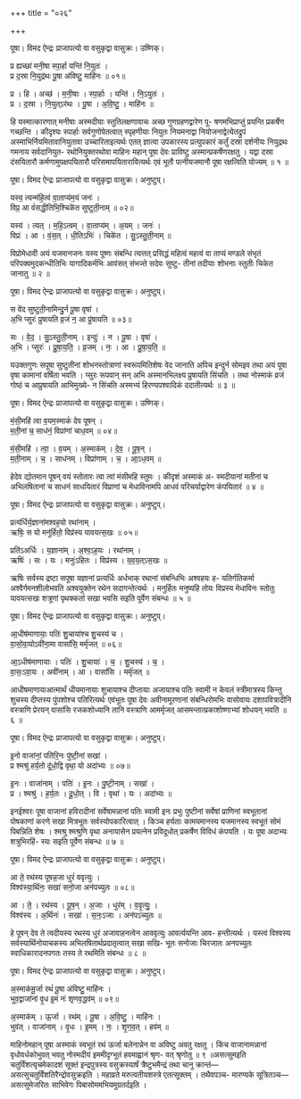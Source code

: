 +++
title = "०२६"

+++


पूषा। विमद ऐन्द्रः प्राजापत्यो वा वसुकृद्वा वासुक्रः। उष्णिक्।

प्र ह्यच्छा॑ मनी॒षा स्पा॒र्हा यन्ति॑ नि॒युतः॑ ।  
प्र द॒स्रा नि॒युद्र॑थः पू॒षा अ॑विष्टु॒ माहि॑नः ॥ ०१॥

प्र । हि । अच्छ॑ । म॒नी॒षाः । स्पा॒र्हाः । यन्ति॑ । नि॒ऽयुतः॑ ।  
प्र । द॒स्रा । नि॒युत्ऽर॑थः । पू॒षा । अ॒वि॒ष्टु॒ । माहि॑नः ॥

हि यस्मात्कारणात् मनीषाः अस्मदीयाः स्तुतिलक्षणावाचः अच्छ गुणग्रहणद्वारेण पू- षणमभिप्राप्तुं प्रयन्ति प्रकर्षेण गच्छन्ति । कीदृश्यः स्पार्हाः सर्वगुणोपेतत्वात् स्पृहणीयाः नियुतः नियमनाद्वा नियोजनाद्वेत्येतद्रुपं अस्माभिर्नियमितावानियुतावा उच्चारिताइत्यर्थः एतत् ज्ञात्वा उपकारस्य प्रत्युपकारं कर्तुं दस्रा दर्शनीयः नियुद्रथः गमनाय सर्वदानियुत- रथोनियुक्तरथोवा माहिनः महान् पूषा देवः प्राविष्टु अस्मान्प्रकर्षेणरक्षतु । यद्वा दस्रा दंसयितारौ कर्मणामुपक्षपयितारौ परिसमापयितारावित्यर्थः एवं भूतौ पत्नीयजमानौ पूषा रक्षत्विति योज्यम् ॥ १ ॥

पूषा। विमद ऐन्द्रः प्राजापत्यो वा वसुकृद्वा वासुक्रः। अनुष्टुप्।

यस्य॒ त्यन्म॑हि॒त्वं वा॒ताप्य॑म॒यं जनः॑ ।  
विप्र॒ आ वं॑सद्धी॒तिभि॒श्चिके॑त सुष्टुती॒नाम् ॥ ०२॥

यस्य॑ । त्यत् । म॒हि॒ऽत्वम् । वा॒ताप्य॑म् । अ॒यम् । जनः॑ ।  
विप्रः॑ । आ । वं॒स॒त् । धी॒तिऽभिः॑ । चिके॑त । सु॒ऽस्तु॒ती॒नाम् ॥

विप्रोमेधावी अयं यजमानजनः यस्य पूष्णः संबन्धि त्यत्तत् प्रसिद्धं महित्वं महत्वं वा ताप्यं मण्डले संभृतं परिपक्वमुदकन्धीतिभिः यागादिकर्मभिः आवंसत् संभज्ते सदेवः सुष्टु- तीनां तदीयाः शोभनाः स्तुतीः चिकेत जानातु ॥ २ ॥

पूषा। विमद ऐन्द्रः प्राजापत्यो वा वसुकृद्वा वासुक्रः। अनुष्टुप्।

स वे॑द सुष्टुती॒नामिन्दु॒र्न पू॒षा वृषा॑ ।  
अ॒भि प्सुरः॑ प्रुषायति व्र॒जं न॒ आ प्रु॑षायति ॥ ०३॥

सः । वे॒द॒ । सु॒ऽस्तु॒ती॒नाम् । इन्दुः॑ । न । पू॒षा । वृषा॑ ।  
अ॒भि । प्सुरः॑ । प्रु॒षा॒य॒ति॒ । व्र॒जम् । नः॒ । आ । प्रु॒षा॒य॒ति॒ ॥

यउक्तगुणः सपूषा सुष्टुतीनां शोभनस्तोत्राणां स्वरूपमितिशेषः वेद जानाति अपिच इन्दुर्न सोमइव तथा अयं पूषा वृषा कामानां वर्षिता भवति । प्सुरः रूपवान् सन् अभि अस्मानभिलक्ष्य प्रुषायति सिंचति । तथा नोस्माकं व्रजं गोष्ठं च आप्रुषायति आभिमुख्ये- न सिंचति अस्मभ्यं हिरण्यपश्वादिकं ददातीत्यर्थः ॥ ३ ॥

पूषा। विमद ऐन्द्रः प्राजापत्यो वा वसुकृद्वा वासुक्रः। उष्णिक्।

मं॒सी॒महि॑ त्वा व॒यम॒स्माकं॑ देव पूषन् ।  
म॒ती॒नां च॒ साध॑नं॒ विप्रा॑णां चाध॒वम् ॥ ०४॥

मं॒सी॒महि॑ । त्वा॒ । व॒यम् । अ॒स्माक॑म् । दे॒व॒ । पू॒ष॒न् ।  
म॒ती॒नाम् । च॒ । साध॑नम् । विप्रा॑णाम् । च॒ । आ॒ऽध॒वम् ॥

हेदेव द्योतमान पूषन् वयं स्तोतारः त्वा त्वां मंसीमहि स्तुमः । कीदृशं अस्माकं अ- स्मदीयानां मतीनां च अभिलषितानां च साधनं साधयितारं विप्राणां च मेधाविनामपि आधवं परिचर्याद्वारेण कंपयितारं ॥ ४ ॥

पूषा। विमद ऐन्द्रः प्राजापत्यो वा वसुकृद्वा वासुक्रः। अनुष्टुप्।

प्रत्य॑र्धिर्य॒ज्ञाना॑मश्वह॒यो रथा॑नाम् ।  
ऋषिः॒ स यो मनु॑र्हितो॒ विप्र॑स्य यावयत्स॒खः ॥ ०५॥

प्रति॑ऽअर्धिः । य॒ज्ञाना॑म् । अ॒श्व॒ऽह॒यः । रथा॑नाम् ।  
ऋषिः॑ । सः । यः । मनुः॑ऽहितः । विप्र॑स्य । य॒व॒य॒त्ऽस॒खः ॥

ऋषिः सर्वस्य द्रष्टा सपूषा यज्ञानां प्रत्यर्धिः अर्धभाक् रथानां संबन्धिभिः अश्वहयः ह- यतिर्गतिकर्मा अश्वैर्गमनशीलोभवति अश्वयुक्तेन रथेन सदागन्तेत्यर्थः । मनुर्हितः मनुष्यहि तोयः विप्रस्य मेधाविनः स्तोतुः यावयत्सखः शत्रूणां पृथक्कर्ता सखा भवसि सइति पूर्वेण संबन्धः ॥ ५ ॥

पूषा। विमद ऐन्द्रः प्राजापत्यो वा वसुकृद्वा वासुक्रः। अनुष्टुप्।

आ॒धीष॑माणायाः॒ पतिः॑ शु॒चाया॑श्च शु॒चस्य॑ च ।  
वा॒सो॒वा॒योऽवी॑ना॒मा वासां॑सि॒ मर्मृ॑जत् ॥ ०६॥

आ॒ऽधीष॑माणायाः । पतिः॑ । शु॒चायाः॑ । च॒ । शु॒चस्य॑ । च॒ ।  
वा॒सः॒ऽवा॒यः । अवी॑नाम् । आ । वासां॑सि । मर्मृ॑जत् ॥

आधीषमाणायाआत्मार्थं धीयमानायाः शुचायाश्च दीप्तायाः अजायाश्च पतिः स्वामी न केवलं स्त्रीमात्रस्य किन्तु शुचस्य दीप्तस्य पुंपशोश्च पतिरित्यर्थः एवंभूतः पूषा देवः अवीनामूरणानां संबन्धिरोमभिः वासोवायः दशापवित्रादीनि वस्त्राणि प्रेरयन् वासांसि रजकशोध्यानि तानि वस्त्राणि आमर्मृजत् आसमन्तात्प्रकाशोष्णाभ्यां शोधयन् भवति ॥ ६ ॥

पूषा। विमद ऐन्द्रः प्राजापत्यो वा वसुकृद्वा वासुक्रः। अनुष्टुप्।

इ॒नो वाजा॑नां॒ पति॑रि॒नः पु॑ष्टी॒नां सखा॑ ।  
प्र श्मश्रु॑ हर्य॒तो दू॑धो॒द्वि वृथा॒ यो अदा॑भ्यः ॥ ०७॥

इ॒नः । वाजा॑नाम् । पतिः॑ । इ॒नः । पु॒ष्टी॒नाम् । सखा॑ ।  
प्र । श्मश्रु॑ । ह॒र्य॒तः । दू॒धो॒त् । वि । वृथा॑ । यः । अदा॑भ्यः ॥

इनईश्वरः पूषा वाजानां हविरादीनां सर्वेषामन्नानां पतिः स्वामी इनः प्रभुः पुष्टीनां सर्वेषां प्राणिनां स्वभूतानां पोषकाणां करणे सखा मित्रभूतः सर्वस्योपकारित्वात् । किञ्च हर्यताः कामयमानस्य यजमानस्य स्वभूतं सोमं पिबन्निति शेषः । श्मश्रु श्मश्रुणि वृथा अनायासेन प्रयत्नेन प्रविदूधोत् प्रकर्षेण विविधं कंपयति । यः पूषा अदाभ्यः शत्रुभिरहिं- स्यः सइति पूर्वेण संबन्धः ॥ ७ ॥

पूषा। विमद ऐन्द्रः प्राजापत्यो वा वसुकृद्वा वासुक्रः। अनुष्टुप्।

आ ते॒ रथ॑स्य पूषन्न॒जा धुरं॑ ववृत्युः ।  
विश्व॑स्या॒र्थिनः॒ सखा॑ सनो॒जा अन॑पच्युतः ॥ ०८॥

आ । ते॒ । रथ॑स्य । पू॒ष॒न् । अ॒जाः । धुर॑म् । व॒वृ॒त्युः॒ ।  
विश्व॑स्य । अ॒र्थिनः॑ । सखा॑ । स॒नः॒ऽजाः । अन॑पऽच्युतः ॥

हे पूषन् देव ते त्वदीयस्य रथस्य धुरं अजावाहनत्वेन आववृत्युः आवर्त्ययन्ति आव- हन्तीत्यर्थः । यस्त्वं विश्वस्य सर्वस्यार्थिनोयाचकस्य अभिलषितार्थप्रदातृत्वात् सखा सखि- भूतः सनोजाः चिरजातः अनपच्युतः स्वाधिकारादनपगतः तस्य ते रथमिति संबन्धः ॥ ८ ॥

पूषा। विमद ऐन्द्रः प्राजापत्यो वा वसुकृद्वा वासुक्रः। अनुष्टुप्।

अ॒स्माक॑मू॒र्जा रथं॑ पू॒षा अ॑विष्टु॒ माहि॑नः ।  
भुव॒द्वाजा॑नां वृ॒ध इ॒मं नः॑ शृणव॒द्धव॑म् ॥ ०९॥

अ॒स्माक॑म् । ऊ॒र्जा । रथ॑म् । पू॒षा । अ॒वि॒ष्टु॒ । माहि॑नः ।  
भुव॑त् । वाजा॑नाम् । वृ॒धः । इ॒मम् । नः॒ । शृ॒ण॒व॒त् । हव॑म् ॥

माहिनोमहान् पूषा अस्माकं स्वभूतं रथं ऊर्जा बलेनान्नेन वा अविष्टु अवतु रक्षतु । किंच वाजानामन्नानां वृधोवर्धकोभुवत् भवतु नोस्मदीयं इममीदृग्भूतं हवमाह्वानं श्रृण- वत् श्रृणोतु ॥ ९ ॥असत्सुमइति चतुर्विंशत्यृचमेकादशं सूक्तं इन्द्रपुत्रस्य वसुक्रस्यार्षं त्रैष्टुभमैन्द्रं तथा चानु क्रान्तं—असत्सुचतुर्विंशतिरैन्द्रोवसुक्रइति । महाव्रते मरुत्वतीयशस्त्रे एतत्सूक्तम् । तथैवपञ्च- मारण्यके सूत्रितञ्च—असत्सुमेजरितः साभिवेगः पिबासोममभियमुग्रतर्दइति ।